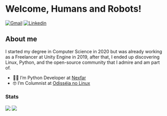 
# Welcome, Humans and Robots!

[![Gmail](https://img.shields.io/badge/-Gmail-c14438?style=for-the-badge&logo=Gmail&logoColor=white&link=mailto:gustavocode18@gmail.com)](mailto:gustavocode18@gmail.com)
[![Linkedin](https://img.shields.io/badge/LinkedIn-blue?style=for-the-badge&logo=Linkedin)](https://www.linkedin.com/in/gustavo-oliveira-menezes/)

## About me

I started my degree in Computer Science in 2020 but was already working as a Freelancer at Unity Engine in 2019, after that, I ended up discovering Linux, Python, and the open-source community that I admire and am part of.

- 👨‍🏫  I’m Python Developer at <a target="_blank" href="https://nexfar.com.br/#/">Nexfar</a>
- 🤓  I’m Columnist at <a target="_blank" href="https://www.instagram.com/odisseianolinux/">Odisséia no Linux</a>

### Stats

<img align="center" src="https://github-readme-stats.vercel.app/api?username=gugamenezes&show_icons=true&theme=gotham"/> <img align="center" margin-left="3" src="https://github-readme-stats.vercel.app/api/top-langs/?username=gugamenezes&layout=default&theme=gotham"/> 
